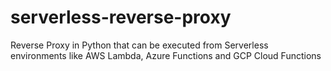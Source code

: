 # serverless-reverse-proxy
Reverse Proxy in Python that can be executed from Serverless environments like AWS Lambda, Azure Functions and GCP Cloud Functions
